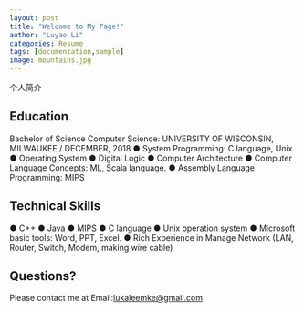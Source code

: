 ```yaml
---
layout: post
title: "Welcome to My Page!"
author: "Luyao Li"
categories: Resume
tags: [documentation,sample]
image: mountains.jpg
---
```


个人简介

## Education

Bachelor of Science Computer Science: UNIVERSITY OF WISCONSIN, MILWAUKEE / DECEMBER, 2018
● System Programming: C language, Unix.      
● Operating System
● Digital Logic
● Computer Architecture
● Computer Language Concepts: ML, Scala language.
● Assembly Language Programming: MIPS

## Technical Skills

● C++
● Java
● MIPS
● C language
● Unix operation system
● Microsoft basic tools: Word, PPT, Excel.
● Rich Experience in Manage Network (LAN, Router, Switch, Modem, making wire cable)

## Questions?
Please contact me at Email:lukaleemke@gmail.com

